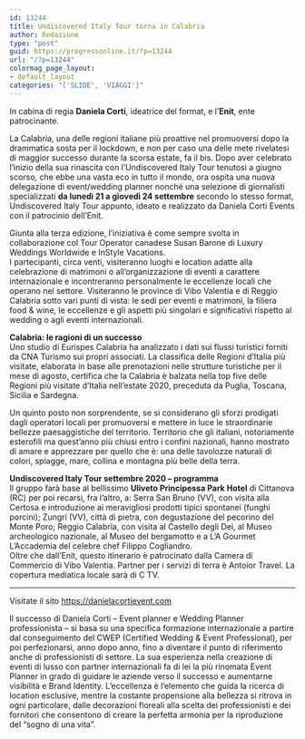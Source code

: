 ```yaml
---
id: 13244
title: Undiscovered Italy Tour torna in Calabria
author: Redazione
type: "post"
guid: https://progressonline.it/?p=13244
url: "/?p=13244"
colormag_page_layout:
- default_layout
categories: "['SLIDE', 'VIAGGI']"
---
```


In cabina di regia **Daniela Corti**, ideatrice del format, e l’**Enit**, ente patrocinante.

La Calabria, una delle regioni italiane più proattive nel promuoversi dopo la drammatica sosta per il lockdown, e non per caso una delle mete rivelatesi di maggior successo durante la scorsa estate, fa il bis. Dopo aver celebrato l’inizio della sua rinascita con l’Undiscovered Italy Tour tenutosi a giugno scorso, che ebbe una vasta eco in tutto il mondo, ora ospita una nuova delegazione di event/wedding planner nonché una selezione di giornalisti specializzati **da lunedì 21 a giovedì 24 settembre** secondo lo stesso format, Undiscovered Italy Tour appunto, ideato e realizzato da Daniela Corti Events con il patrocinio dell’Enit.

Giunta alla terza edizione, l’iniziativa è come sempre svolta in collaborazione col Tour Operator canadese Susan Barone di Luxury Weddings Worldwide e InStyle Vacations.  
 I partecipanti, circa venti, visiteranno luoghi e location adatte alla celebrazione di matrimoni o all’organizzazione di eventi a carattere internazionale e incontreranno personalmente le eccellenze locali che operano nel settore. Visiteranno le province di Vibo Valentia e di Reggio Calabria sotto vari punti di vista: le sedi per eventi e matrimoni, la filiera food &amp; wine, le eccellenze e gli aspetti più singolari e significativi rispetto al wedding o agli eventi internazionali.

**Calabria: le ragioni di un successo**  
Uno studio di Eurispes Calabria ha analizzato i dati sui flussi turistici forniti da CNA Turismo sui propri associati. La classifica delle Regioni d’Italia più visitate, elaborata in base alle prenotazioni nelle strutture turistiche per il mese di agosto, certifica che la Calabria è balzata nella top five delle Regioni più visitate d’Italia nell’estate 2020, preceduta da Puglia, Toscana, Sicilia e Sardegna.

Un quinto posto non sorprendente, se si considerano gli sforzi prodigati dagli operatori locali per promuoversi e mettere in luce le straordinarie bellezze paesaggistiche del territorio. Territorio che gli italiani, notoriamente esterofili ma quest’anno più chiusi entro i confini nazionali, hanno mostrato di amare e apprezzare per quello che è: una delle tavolozze naturali di colori, spiagge, mare, collina e montagna più belle della terra.

**Undiscovered Italy Tour settembre 2020 – programma**  
 Il gruppo farà base al bellissimo **Uliveto Principessa Park Hotel** di Cittanova (RC) per poi recarsi, fra l’altro, a: Serra San Bruno (VV), con visita alla Certosa e introduzione ai meravigliosi prodotti tipici spontanei (funghi porcini); Zungri (VV), città di pietra, con degustazione del pecorino del Monte Poro; Reggio Calabria, con visita al Castello degli Dei, al Museo archeologico nazionale, al Museo del bergamotto e a L’A Gourmet L’Accademia del celebre chef Filippo Cogliandro.  
Oltre che dall’Enit, questo itinerario è patrocinato dalla Camera di Commercio di Vibo Valentia. Partner per i servizi di terra è Antoior Travel. La copertura mediatica locale sarà di C TV.

- - - - - -

Visitate il sito <https://danielacortievent.com>

ll successo di Daniela Corti – Event planner e Wedding Planner professionista – si basa su una specifica formazione internazionale a partire dal conseguimento del CWEP (Certified Wedding &amp; Event Professional), per poi perfezionarsi, anno dopo anno, fino a diventare il punto di riferimento anche di professionisti di settore. La sua esperienza nella creazione di eventi di lusso con partner internazionali fa di lei la più rinomata Event Planner in grado di guidare le aziende verso il successo e aumentarne visibilità e Brand Identity. L’eccellenza è l’elemento che guida la ricerca di location esclusive, mentre la costante propensione alla bellezza si ritrova in ogni particolare, dalle decorazioni floreali alla scelta dei professionisti e dei fornitori che consentono di creare la perfetta armonia per la riproduzione del “sogno di una vita”.